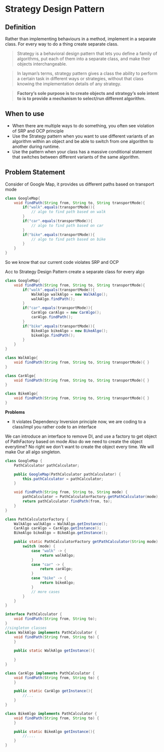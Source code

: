 # Strategy Design Pattern

## Definition
Rather than implementing behaviours in a method, implement in a separate class.
For every way to do a thing create separate class.

> Strategy is a behavioral design pattern that lets you define a family of algorithms, 
> put each of them into a separate class, and make their objects interchangeable.

>In layman’s terms, strategy pattern gives a class the ability to perform a certain task in different ways or strategies, without that class knowing the implementation details of any strategy.

>**Factory’s sole purpose is to create objects and strategy’s sole intent to is to provide a mechanism to select/run different algorithm.**

## When to use
- When there are multiple ways to do something, you often see violation of SRP and OCP principle
- Use the Strategy pattern when you want to use different variants of an algorithm within an object 
  and be able to switch from one algorithm to another during runtime.
- Use the pattern when your class has a massive conditional statement that switches between different variants of the same algorithm.



## Problem Statement
Consider of Google Map, it provides us different paths based on transport mode
```java
class GoogleMap{
    void findPath(String from, String to, String transportMode){
        if("walk".equals(transportMode)){
            // algo to find path based on walk
        }
        if("car".equals(transportMode)){
            // algo to find path based on car
        }
        if("bike".equals(transportMode)){
            // algo to find path based on bike
        }
    }
}
```

So we know that our current code violates SRP and OCP

Acc to Strategy Design Pattern create a separate class for every algo

```java
class GoogleMap{
    void findPath(String from, String to, String transportMode){
        if("walk".equals(transportMode)){
            WalkAlgo walkAlgo = new WalkAlgo();
            walkAlgo.findPath();
        }
        if("car".equals(transportMode)){
            CarAlgo carAlgo = new CarAlgo();
            carAlgo.findPath();
        }
        if("bike".equals(transportMode)){
            BikeAlgo bikeAlgo = new BikeAlgo();
            bikeAlgo.findPath();
        }
    }
}

class WalkAlgo{
    void findPath(String from, String to, String transportMode){ }
}

class CarAlgo{
    void findPath(String from, String to, String transportMode){ }
}

class BikeAlgo{
    void findPath(String from, String to, String transportMode){ }
}
```

**Problems**
- It violates Dependency Inversion principle now, we are coding to a class/impl you rather code to an interface
  
We can introduce an interface to remove DI, and use a factory to get object of PathFactory based on mode
Also do we need to create the object everytime? No right we don't want to create the object every time.
We will make Our all algo singleton. 

```java
class GoogleMap {
    PathCalculator pathCalculator;

    public GoogleMap(PathCalculator pathCalculator) {
        this.pathCalculator = pathCalculator;
    }

    void findPath(String from, String to, String mode) {
        pathCalculator = PathCalculatorFactory.getPathCalculator(mode);
        return pathCalculator.findPath(from, to);
    }
}

class PathCalculatorFactory {
    WalkAlgo walkAlgo = WalkAlgo.getInstance();
    CarAlgo carAlgo = CarAlgo.getInstance();
    BikeAlgo bikeAlgo = BikeAlgo.getInstance();

    public static PathCalculatorFactory getPathCalculator(String mode) {
        switch (mode) {
            case "walk" -> {
                return walkAlgo;
            }
            case "car" -> {
                return carAlgo;
            }
            case "bike" -> {
                return bikeAlgo;
            }
            // more cases
        }
    }
}

interface PathCalculator {
    void findPath(String from, String to);
}
//singleton classes
class WalkAlgo implements PathCalculator {
    void findPath(String from, String to) {
    }
    
    public static WalkAlgo getInstance(){
        
    }
}

class CarAlgo implements PathCalculator {
    void findPath(String from, String to) {
    }

    public static CarAlgo getInstance(){
        //...
    }
}

class BikeAlgo implements PathCalculator {
    void findPath(String from, String to) {
    }

    public static BikeAlgo getInstance(){
        //....
    }
}
```